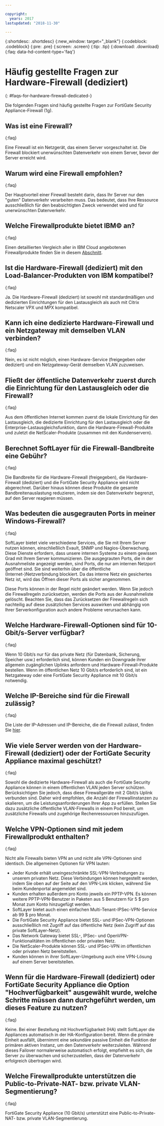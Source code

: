 ```yaml
---

copyright:
  years: 2017
lastupdated: "2018-11-30"

---
```


{:shortdesc: .shortdesc}
{:new_window: target="_blank"}
{:codeblock: .codeblock}
{:pre: .pre}
{:screen: .screen}
{:tip: .tip}
{:download: .download}
{:faq: data-hd-content-type='faq'}

# Häufig gestellte Fragen zur Hardware-Firewall (dediziert)
{: #faqs-for-hardware-firewall-dedicated-}

Die folgenden Fragen sind häufig gestellte Fragen zur FortiGate Security Appliance-Firewall (1g).

## Was ist eine Firewall?
{:faq}

Eine Firewall ist ein Netzgerät, das einem Server vorgeschaltet ist. Die Firewall blockiert unerwünschten Datenverkehr von einem Server, bevor der Server erreicht wird.

## Warum wird eine Firewall empfohlen?
{:faq}

Der Hauptvorteil einer Firewall besteht darin, dass Ihr Server nur den "guten" Datenverkehr verarbeiten muss. Das bedeutet, dass Ihre Ressource ausschließlich für den beabsichtigten Zweck verwendet wird und für unerwünschten Datenverkehr.

## Welche Firewallprodukte bietet IBM© an?
{:faq}

Einen detaillierten Vergleich aller in IBM Cloud angebotenen Firewallprodukte finden Sie in diesem [Abschnitt](/docs/infrastructure/fortigate-10g?topic=fortigate-10g-exploring-firewalls).  

## Ist die Hardware-Firewall (dediziert) mit den Load-Balancer-Produkten von IBM kompatibel?
{:faq}

Ja. Die Hardware-Firewall (dediziert) ist sowohl mit standardmäßigen und dedizierten Einrichtungen für den Lastausgleich als auch mit Citrix Netscaler VPX und MPX kompatibel.

## Kann ich eine dedizierte Hardware-Firewall und ein Netzgateway mit demselben VLAN verbinden?
{:faq}

Nein, es ist nicht möglich, einen Hardware-Service (freigegeben oder dediziert) und ein Netzgateway-Gerät demselben VLAN zuzuweisen. 

## Fließt der öffentliche Datenverkehr zuerst durch die Einrichtung für den Lastausgleich oder die Firewall?
{:faq}

Aus dem öffentlichen Internet kommen zuerst die lokale Einrichtung für den Lastausgleich, die dedizierte Einrichtung für den Lastausgleich oder die Enterprise-Lastausgleichsfunktion, dann die Hardware-Firewall-Produkte und zuletzt die NetScaler-Produkte (zusammen mit den Kundenservern).

## Berechnet SoftLayer für die Firewall-Bandbreite eine Gebühr?
{:faq}

Die Bandbreite für die Hardware-Firewall (freigegeben), die Hardware-Firewall (dediziert) und die FortiGate Security Appliance wird nicht abgerechnet.  Darüber hinaus können diese Produkte die gesamte Bandbreitenauslastung reduzieren, indem sie den Datenverkehr begrenzt, auf den Server reagieren müssen.

## Was bedeuten die ausgegrauten Ports in meiner Windows-Firewall?
{:faq}

SoftLayer bietet viele verschiedene Services, die Sie mit Ihrem Server nutzen können, einschließlich Evault, SNMP und Nagios-Überwachung. Diese Dienste erfordern, dass unsere internen Systeme zu einem gewissen Grad mit Ihrem Server kommunizieren. Die ausgegrauten Ports, die in der Ausnahmeliste angezeigt werden, sind Ports, die nur am internen Netzport geöffnet sind. Sie sind weiterhin über die öffentliche (Internet-)Netzverbindung blockiert. Da das interne Netz ein gesichertes Netz ist, wird das Öffnen dieser Ports als sicher angenommen.

Diese Ports können in der Regel nicht geändert werden. Wenn Sie jedoch die Firewallregeln zurücksetzen, werden die Ports aus der Ausnahmeliste gelöscht. Beachten Sie, dass das Zurücksetzen der Firewallregeln sich nachteilig auf diese zusätzlichen Services auswirken und abhängig von Ihrer Serverkonfiguration auch andere Probleme verursachen kann.

## Welche Hardware-Firewall-Optionen sind für 10-Gbit/s-Server verfügbar?
{:faq}

Wenn 10 Gbit/s nur für das private Netz (für Datenbank, Sicherung, Speicher usw.) erforderlich sind, können Kunden ein Downgrade ihrer allgemein zugänglichen Uplinks anfordern und Hardware-Firewall-Produkte bestellen. Wenn im öffentlichen Netz 10 Gbit/s erforderlich sind, ist ein Netzgateway oder eine FortiGate Security Appliance mit 10 Gbit/s notwendig.

## Welche IP-Bereiche sind für die Firewall zulässig?
{:faq}

Die Liste der IP-Adressen und IP-Bereiche, die die Firewall zulässt, finden Sie [hier](/docs/infrastructure/hardware-firewall-dedicated?topic=hardware-firewall-dedicated-ibm-cloud-ip-ranges). 

## Wie viele Server werden von der Hardware-Firewall (dediziert) oder der FortiGate Security Appliance maximal geschützt?
{:faq}

Sowohl die dedizierte Hardware-Firewall als auch die FortiGate Security Appliance können in einem öffentlichen VLAN jeden Server schützen.  Berücksichtigen Sie jedoch, dass diese Firewallgeräte mit 2 Gbit/s Uplink verbunden sind. Daher wird empfohlen, die Anzahl der Firewallinstanzen zu skalieren, um die Leistungsanforderungen Ihrer App zu erfüllen. Stellen Sie dazu zusätzliche öffentliche VLAN-Firewalls in einem Pod bereit, um zusätzliche Firewalls und zugehörige Rechenressourcen hinzuzufügen.

## Welche VPN-Optionen sind mit jedem Firewallprodukt enthalten?
{:faq}

Nicht alle Firewalls bieten VPN an und nicht alle VPN-Optionen sind identisch.  Die allgemeinen Optionen für VPN lauten:

* Jeder Kunde erhält uneingeschränkte SSL-VPN-Verbindungen zu unserem privaten Netz. Diese Verbindungen können hergestellt werden, indem Sie oben auf der Seite auf den VPN-Link klicken, während Sie beim Kundenportal angemeldet sind.
* Kunden erhalten außerdem pro Konto jeweils ein PPTP-VPN. Es können weitere PPTP-VPN-Benutzer in Paketen aus 5 Benutzern für 5 $ pro Monat zum Konto hinzugefügt werden.
* SoftLayer bietet auch einen einfachen Multi-Tenant-IPSec-VPN-Service ab 99 $ pro Monat.
* Die FortiGate Security Appliance bietet SSL- und IPSec-VPN-Optionen ausschließlich mit Zugriff auf das öffentliche Netz (kein Zugriff auf das private SoftLayer-Netz).
* Das Network Gateway bietet SSL-, IPSec- und OpenVPN-Funktionalitäten im öffentlichen oder privaten Netz.
* Die NetScaler-Produkte können SSL- und IPSec-VPN im öffentlichen oder privaten Netz bereitstellen.
* Kunden können in ihrer SoftLayer-Umgebung auch eine VPN-Lösung auf einem Server bereitstellen.

## Wenn für die Hardware-Firewall (dediziert) oder FortiGate Security Appliance die Option "Hochverfügbarkeit" ausgewählt wurde, welche Schritte müssen dann durchgeführt werden, um dieses Feature zu nutzen?
{:faq}

Keine. Bei einer Bestellung mit Hochverfügbarkeit (HA) stellt SoftLayer die Appliances automatisch in der HA-Konfiguration bereit.  Wenn die primäre Einheit ausfällt, übernimmt eine sekundäre passive Einheit die Funktion der primären aktiven Instanz, um den Datenverkehr weiterzuleiten.  Während dieses Failover normalerweise automatisch erfolgt, empfiehlt es sich, die Server zu überwachen und sicherzustellen, dass der Datenverkehr erfolgreich übertragen wird.

## Welche Firewallprodukte unterstützen die Public-to-Private-NAT- bzw. private VLAN-Segmentierung?
{:faq}

FortiGate Security Appliance (10 Gbit/s) unterstützt eine Public-to-Private-NAT- bzw. private VLAN-Segmentierung. 
